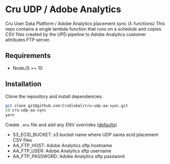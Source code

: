 # Cru UDP / Adobe Analytics

Cru User Data Platform / Adobe Analytics placement sync (λ functions)
This repo contains a single lambda function that runs on a schedule and copies CSV files created by the UPD pipeline to Adobe Analytics customer attributes FTP server.

## Requirements
* NodeJS >= 10

## Installation
Clone the repository and install dependencies:
```bash
git clone git@github.com:CruGlobal/cru-udp-aa-sync.git
cd cru-udp-aa-sync
yarn
```

Create `.env` file and add any ENV overrides ([defaults](https://github.com/CruGlobal/cru-udp-aa-sync/blob/master/serverless/environment.js))
* S3_ECID_BUCKET: s3 bucket name where UDP saves ecid placement CSV files
* AA_FTP_HOST: Adobe Analytics sftp hostname
* AA_FTP_USER: Adobe Analytics sftp username
* AA_FTP_PASSWORD: Adobe Analytics sftp password
